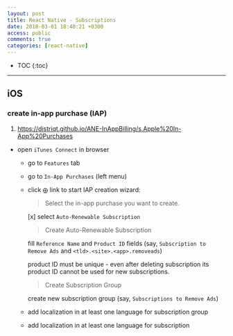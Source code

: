 ```yaml
---
layout: post
title: React Native - Subscriptions
date: 2018-03-01 18:40:21 +0300
access: public
comments: true
categories: [react-native]
---
```


<!-- more -->

* TOC
{:toc}
<hr>

iOS
---

### create in-app purchase (IAP)

1. <https://distriqt.github.io/ANE-InAppBilling/s.Apple%20In-App%20Purchases>

- open `iTunes Connect` in browser
  - go to `Features` tab
  - go to `In-App Purchases` (left menu)
  - click `⨁` link to start IAP creation wizard:

    > Select the in-app purchase you want to create.

    [x] select `Auto-Renewable Subscription`

    > Create Auto-Renewable Subscription

    fill `Reference Name` and `Product ID` fields
    (say, `Subscription to Remove Ads` and `<tld>.<site>.<app>.removeads`)

    product ID must be unique - even after deleting subscription
    its product ID cannot be used for new subscriptions.

    > Create Subscription Group

    create new subscription group (say, `Subscriptions to Remove Ads`)

  - add localization in at least one language for subscription group
  - add localization in at least one language for subscription
